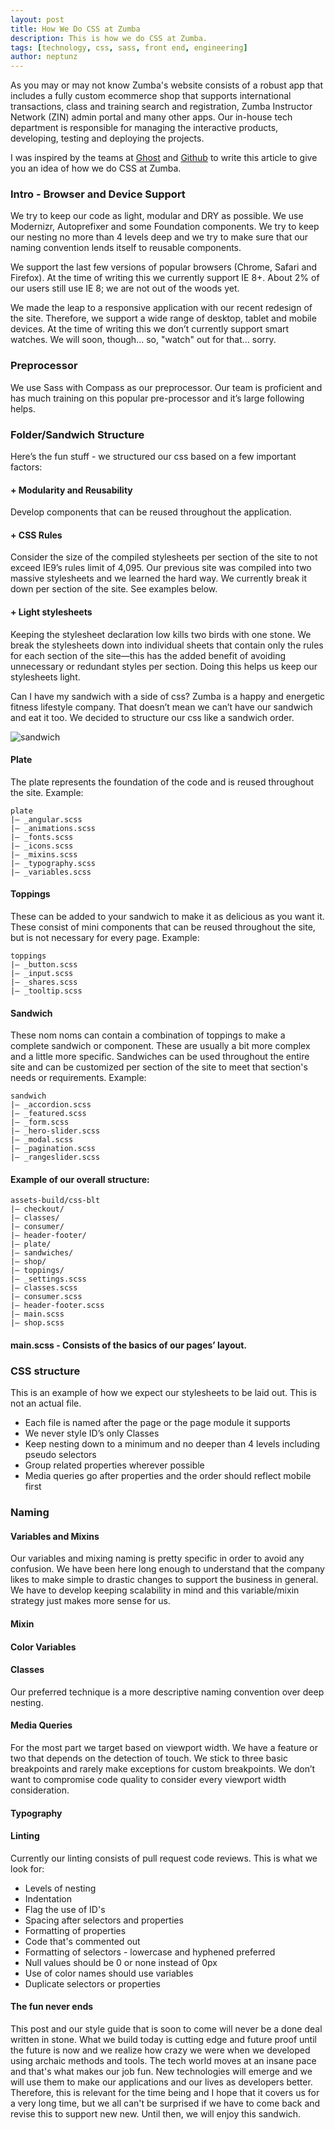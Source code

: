 ```yaml
---
layout: post
title: How We Do CSS at Zumba
description: This is how we do CSS at Zumba.
tags: [technology, css, sass, front end, engineering]
author: neptunz
---
```


As you may or may not know Zumba's website consists of a robust app that includes a fully custom ecommerce shop that supports international transactions, class and training search and registration, Zumba Instructor Network (ZIN) admin portal and many other apps. Our in-house tech department is responsible for managing the interactive products, developing, testing and deploying the projects.

I was inspired by the teams at <a href="http://dev.ghost.org/css-at-ghost/" target="_blank">Ghost</a> and <a href="https://github.com/styleguide/css" target="_blank">Github</a> to write this article to give you an idea of how we do CSS at Zumba.


### Intro - Browser and Device Support
We try to keep our code as light, modular and DRY as possible. We use Modernizr, Autoprefixer and some Foundation components. We try to keep our nesting no more than 4 levels deep and we try to make sure that  our naming convention lends itself to reusable components.

We support the last few versions of popular browsers (Chrome, Safari and Firefox). At the time of writing this we currently support IE 8+. About 2% of our users still use IE 8; we are not out of the woods yet.

We made the leap to a responsive application with our recent redesign of the site. Therefore, we support a wide range of desktop, tablet and mobile devices. At the time of writing this we don’t currently support smart watches. We will soon, though… so, "watch" out for that... sorry.


### Preprocessor
We use Sass with Compass as our preprocessor. Our team is proficient and has much training on this popular pre-processor and it’s large following helps.


### Folder/Sandwich Structure
Here’s the fun stuff - we structured our css based on a few important factors:


#### + Modularity and Reusability
Develop components that can be reused throughout the application.


#### + CSS Rules
Consider the size of the compiled stylesheets per section of the site to not exceed IE9’s rules limit of 4,095. Our previous site was compiled into two massive stylesheets and we learned the hard way. We currently break it down per section of the site. See examples below.


#### + Light stylesheets
Keeping the stylesheet declaration low kills two birds with one stone. We break the stylesheets down into individual sheets that contain only the rules for each section of the site—this has the added benefit of avoiding unnecessary or redundant styles per section. Doing this helps us keep our stylesheets light.

Can I have my sandwich with a side of css?
Zumba is a happy and energetic fitness lifestyle company. That doesn’t mean we can’t have our sandwich and eat it too. We decided to structure our css like a sandwich order.

<div><img src="/img/blog/sandwich-breakdown.jpg" alt="sandwich" class="img-responsive"/></div>


#### Plate
The plate represents the foundation of the code and is reused throughout the site.
Example:

    plate
    |— _angular.scss
    |— _animations.scss
    |— _fonts.scss
    |— _icons.scss
    |— _mixins.scss
    |— _typography.scss
    |— _variables.scss


#### Toppings
These can be added to your sandwich to make it as delicious as you want it. These consist of mini components that can be reused throughout the site, but is not necessary for every page.
Example:

	toppings
	|— _button.scss
	|— _input.scss
	|— _shares.scss
	|— _tooltip.scss


#### Sandwich
These nom noms can contain a combination of toppings to make a complete sandwich or component. These are usually a bit more complex and a little more specific. Sandwiches can be used throughout the entire site and can be customized per section of the site to meet that section's needs or requirements.
Example:

	sandwich
	|— _accordion.scss
	|— _featured.scss
	|— _form.scss
	|— _hero-slider.scss
	|— _modal.scss
	|— _pagination.scss
	|— _rangeslider.scss


#### Example of our overall structure:

	assets-build/css-blt
	|— checkout/
	|— classes/
	|— consumer/
	|— header-footer/
	|— plate/
	|— sandwiches/
	|— shop/
	|— toppings/
	|— _settings.scss
	|— classes.scss
	|— consumer.scss
	|— header-footer.scss
	|— main.scss
	|— shop.scss


#### main.scss - Consists of the basics of our pages’ layout.

<script src="https://gist.github.com/neptunz/0d6bfe832eb85b6e73a7.js"></script>


### CSS structure
This is an example of how we expect our stylesheets to be laid out. This is not an actual file.

<script src="https://gist.github.com/neptunz/6b55d2e0db2d0190c540.js"></script>


+ Each file is named after the page or the page module it supports
+ We never style ID’s only Classes
+ Keep nesting down to a minimum and no deeper than 4 levels including pseudo selectors
+ Group related properties wherever possible
+ Media queries go after properties and the order should reflect mobile first


### Naming


#### Variables and Mixins
Our variables and mixing naming is pretty specific in order to avoid any confusion. We have been here long enough to understand that the company likes to make simple to drastic changes to support the business in general. We have to develop keeping scalability in mind and this variable/mixin strategy just makes more sense for us.


#### Mixin

<script src="https://gist.github.com/neptunz/65b4c6cc19a4c4ad2fd6.js"></script>


#### Color Variables

<script src="https://gist.github.com/neptunz/c473d1fb7056fb22ef46.js"></script>


#### Classes
Our preferred technique is a more descriptive naming convention over deep nesting.

<script src="https://gist.github.com/neptunz/2c49168fb55be1cbbd25.js"></script>


#### Media Queries
For the most part we target based on viewport width. We have a feature or two that depends on the detection of touch. We stick to three basic breakpoints and rarely make exceptions for custom breakpoints. We don’t want to compromise code quality to consider every viewport width consideration.

<script src="https://gist.github.com/neptunz/b1467ce5f11c61b22297.js"></script>


#### Typography

<script src="https://gist.github.com/neptunz/d2ce9353c6f1025922df.js"></script>


#### Linting
Currently our linting consists of pull request code reviews. This is what we look for:

+ Levels of nesting
+ Indentation
+ Flag the use of ID's
+ Spacing after selectors and properties
+ Formatting of properties
+ Code that's commented out
+ Formatting of selectors - lowercase and hyphened preferred
+ Null values should be 0 or none instead of 0px
+ Use of color names should use variables
+ Duplicate selectors or properties


#### The fun never ends
This post and our style guide that is soon to come will never be a done deal written in stone. What we build today is cutting edge and future proof until the future is now and we realize how crazy we were when we developed using archaic methods and tools. The tech world moves at an insane pace and that's what makes our job fun. New technologies will emerge and we will use them to make our applications and our lives as developers better. Therefore, this is relevant for the time being and I hope that it covers us for a very long time, but we all can't be surprised if we have to come back and revise this to support new new. Until then, we will enjoy this sandwich.